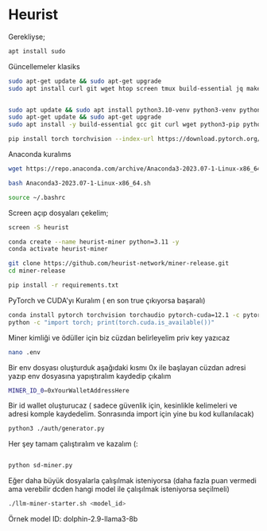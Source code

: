 # Heurist

Gerekliyse;
```bash
apt install sudo
  ```
Güncellemeler klasiks
```bash
sudo apt-get update && sudo apt-get upgrade
sudo apt install curl git wget htop screen tmux build-essential jq make lz4 gcc unzip gcc clang cmake build-essential -y


sudo apt update && sudo apt install python3.10-venv python3-venv python3-pip
sudo apt-get update && sudo apt-get upgrade
sudo apt install -y build-essential gcc git curl wget python3-pip python3-venv

pip install torch torchvision --index-url https://download.pytorch.org/whl/cu118
```

Anaconda kuralıms

```bash
wget https://repo.anaconda.com/archive/Anaconda3-2023.07-1-Linux-x86_64.sh

bash Anaconda3-2023.07-1-Linux-x86_64.sh

source ~/.bashrc

```

Screen açıp dosyaları çekelim;

```bash
screen -S heurist
```

```bash
conda create --name heurist-miner python=3.11 -y
conda activate heurist-miner

git clone https://github.com/heurist-network/miner-release.git
cd miner-release

pip install -r requirements.txt

```
PyTorch ve CUDA'yı Kuralım ( en son true çıkıyorsa başaralı)

```bash
conda install pytorch torchvision torchaudio pytorch-cuda=12.1 -c pytorch -c nvidia
python -c "import torch; print(torch.cuda.is_available())"

```

Miner kimliği ve ödüller için biz cüzdan belirleyelim priv key yazıcaz

```bash
nano .env
```

Bir env dosyası oluşturduk aşağıdaki kısmı  0x ile başlayan cüzdan adresi yazıp env dosyasına yapıştıralım kaydedip çıkalım

```bash
MINER_ID_0=0xYourWalletAddressHere

```

Bir id wallet oluşturucaz ( sadece güvenlik için, kesinlikle kelimeleri ve adresi komple kaydedelim. Sonrasında import için yine bu kod kullanılacak)

```bash
python3 ./auth/generator.py

```

Her şey tamam çalıştıralım ve kazalım (:


```bash

python sd-miner.py

```

Eğer daha büyük dosyalarla çalışılmak isteniyorsa (daha fazla puan vermedi ama verebilir dcden hangi model ile çalışılmak isteniyorsa seçilmeli)



```bash
./llm-miner-starter.sh <model_id>

```

Örnek model ID: dolphin-2.9-llama3-8b















